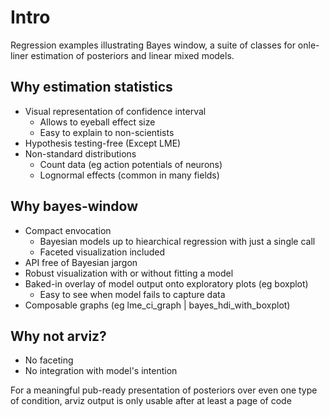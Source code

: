 # Intro

Regression examples illustrating Bayes window, a suite of classes for onle-liner estimation of posteriors and linear mixed models.

## Why estimation statistics
- Visual representation of confidence interval
  - Allows to eyeball effect size
  - Easy to explain to non-scientists
- Hypothesis testing-free (Except LME)
- Non-standard distributions
  - Count data (eg action potentials of neurons)
  - Lognormal effects (common in many fields)

## Why bayes-window
- Compact envocation
  - Bayesian models up to hiearchical regression with just a single call
  - Faceted visualization included
- API free of Bayesian jargon
- Robust visualization with or without fitting a model 
- Baked-in overlay of model output onto exploratory plots (eg boxplot)
  - Easy to see when model fails to capture data
- Composable graphs (eg lme_ci_graph | bayes_hdi_with_boxplot)

## Why not arviz?
- No faceting 
- No integration with model's intention

For a meaningful pub-ready presentation of posteriors over even one type of condition, arviz output is only usable after at least a page of code 
